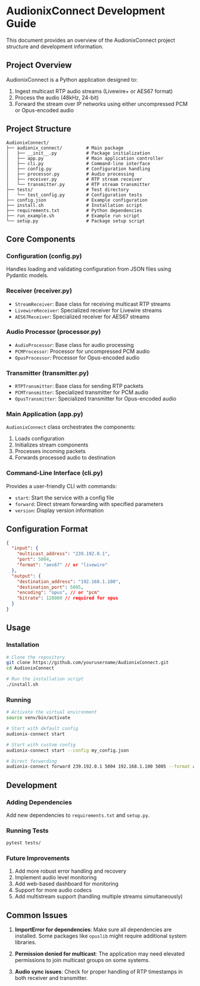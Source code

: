 # AudionixConnect Development Guide

This document provides an overview of the AudionixConnect project structure and development information.

## Project Overview

AudionixConnect is a Python application designed to:

1. Ingest multicast RTP audio streams (Livewire+ or AES67 format)
2. Process the audio (48kHz, 24-bit)
3. Forward the stream over IP networks using either uncompressed PCM or Opus-encoded audio

## Project Structure

```
AudionixConnect/
├── audionix_connect/         # Main package
│   ├── __init__.py           # Package initialization
│   ├── app.py                # Main application controller
│   ├── cli.py                # Command-line interface
│   ├── config.py             # Configuration handling
│   ├── processor.py          # Audio processing
│   ├── receiver.py           # RTP stream receiver
│   └── transmitter.py        # RTP stream transmitter
├── tests/                    # Test directory
│   └── test_config.py        # Configuration tests
├── config.json               # Example configuration
├── install.sh                # Installation script
├── requirements.txt          # Python dependencies
├── run_example.sh            # Example run script
└── setup.py                  # Package setup script
```

## Core Components

### Configuration (config.py)

Handles loading and validating configuration from JSON files using Pydantic models.

### Receiver (receiver.py)

- `StreamReceiver`: Base class for receiving multicast RTP streams
- `LivewireReceiver`: Specialized receiver for Livewire streams
- `AES67Receiver`: Specialized receiver for AES67 streams

### Audio Processor (processor.py)

- `AudioProcessor`: Base class for audio processing
- `PCMProcessor`: Processor for uncompressed PCM audio
- `OpusProcessor`: Processor for Opus-encoded audio

### Transmitter (transmitter.py)

- `RTPTransmitter`: Base class for sending RTP packets
- `PCMTransmitter`: Specialized transmitter for PCM audio
- `OpusTransmitter`: Specialized transmitter for Opus-encoded audio

### Main Application (app.py)

`AudionixConnect` class orchestrates the components:

1. Loads configuration
2. Initializes stream components
3. Processes incoming packets
4. Forwards processed audio to destination

### Command-Line Interface (cli.py)

Provides a user-friendly CLI with commands:

- `start`: Start the service with a config file
- `forward`: Direct stream forwarding with specified parameters
- `version`: Display version information

## Configuration Format

```json
{
  "input": {
    "multicast_address": "239.192.0.1",
    "port": 5004,
    "format": "aes67" // or "livewire"
  },
  "output": {
    "destination_address": "192.168.1.100",
    "destination_port": 5005,
    "encoding": "opus", // or "pcm"
    "bitrate": 128000 // required for opus
  }
}
```

## Usage

### Installation

```bash
# Clone the repository
git clone https://github.com/yourusername/AudionixConnect.git
cd AudionixConnect

# Run the installation script
./install.sh
```

### Running

```bash
# Activate the virtual environment
source venv/bin/activate

# Start with default config
audionix-connect start

# Start with custom config
audionix-connect start --config my_config.json

# Direct forwarding
audionix-connect forward 239.192.0.1 5004 192.168.1.100 5005 --format aes67 --encoding opus
```

## Development

### Adding Dependencies

Add new dependencies to `requirements.txt` and `setup.py`.

### Running Tests

```bash
pytest tests/
```

### Future Improvements

1. Add more robust error handling and recovery
2. Implement audio level monitoring
3. Add web-based dashboard for monitoring
4. Support for more audio codecs
5. Add multistream support (handling multiple streams simultaneously)

## Common Issues

1. **ImportError for dependencies**: Make sure all dependencies are installed. Some packages like `opuslib` might require additional system libraries.

2. **Permission denied for multicast**: The application may need elevated permissions to join multicast groups on some systems.

3. **Audio sync issues**: Check for proper handling of RTP timestamps in both receiver and transmitter.
